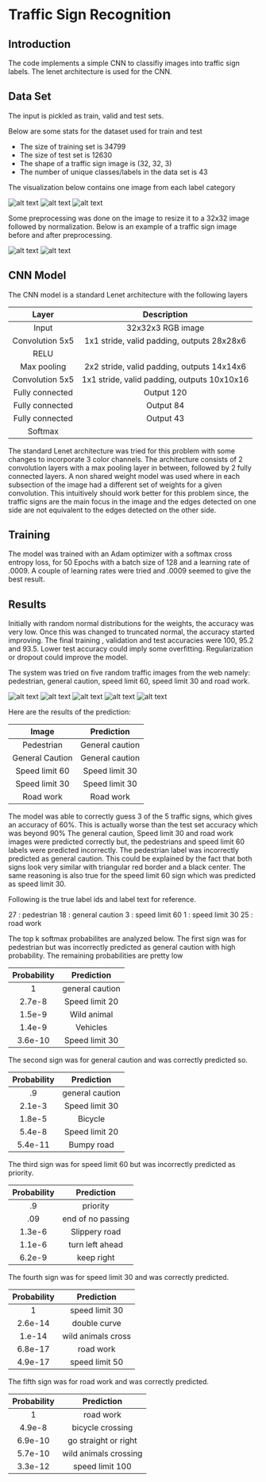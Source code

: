 # Traffic Sign Recognition

## Introduction

The code implements a simple CNN to classifiy images into traffic sign labels. The lenet architecture is used for the CNN.

[//]: # (Image References)

[image1]: ./images/visualization1.png "Visualization1"
[image2]: ./images/visualization2.png "Visualization2"
[image3]: ./images/visualization3.png "Visualization3"
[image4]: ./images/stop_preproc.png "stop preproc"
[image5]: ./images/stop_postproc.png "stop postpoc"
[image6]: ./images/img1.jpeg "img1"
[image7]: ./images/img2.jpeg "img2"
[image8]: ./images/img3.jpeg "img3"
[image9]: ./images/img4.jpeg "img4"
[image10]: ./images/img5.jpeg "img5"


## Data Set

The input is pickled as train, valid and test sets. 

Below are some stats for the dataset used for train and test
* The size of training set is 34799
* The size of test set is 12630
* The shape of a traffic sign image is (32, 32, 3)
* The number of unique classes/labels in the data set is 43

The visualization below contains one  image from each label category

![alt text][image1]
![alt text][image2]
![alt text][image3]

Some preprocessing was done on the image to resize it to a 32x32 image followed by normalization. Below is an  example of a traffic sign image before and after preprocessing.

![alt text][image4]
![alt text][image5]


## CNN Model

The CNN model is a standard Lenet architecture with the following layers

| Layer         		|     Description	        					|
|:---------------------:|:---------------------------------------------:|
| Input         		| 32x32x3 RGB image   							|
| Convolution 5x5     	| 1x1 stride, valid padding, outputs 28x28x6 	|
| RELU					|												|
| Max pooling	      	| 2x2 stride, valid padding,  outputs 14x14x6   |
| Convolution 5x5	    | 1x1 stride, valid padding, outputs 10x10x16 	|
| Fully connected		| Output 120        							|
| Fully connected		| Output 84                                     |
| Fully connected		| Output 43	                                    |
| Softmax    			|												|

The standard Lenet architecture was tried for this problem with some changes to incorporate 3 color channels. The architecture consists of 2 convolution layers with a max pooling layer in between, followed by 2 fully connected layers. A non shared weight model was used where in each subsection of the image had a different set of weights for a given  convolution. This intuitively should work better for this problem since, the traffic signs are the main focus in the image and the edges detected on one side are not equivalent to the edges detected on the other side.

## Training

The model was trained with an Adam optimizer with a softmax cross entropy loss,  for 50 Epochs with a batch size of 128 and a learning rate of .0009. A couple of learning
rates were tried and .0009 seemed to give the best result.

## Results

Initially with random normal distributions for the weights, the accuracy was very low. Once this was changed to truncated normal, the accuracy started improving. The final training , validation and test accuracies were 100, 95.2 and 93.5. Lower test accuracy could imply some overfitting.  Regularization or dropout could improve the model.

The system was tried on  five random traffic images from the web namely: pedestrian, general caution, speed limit 60, speed limit 30 and road work. 

![alt text][image6] ![alt text][image7] ![alt text][image8]
![alt text][image9] ![alt text][image10]

Here are the results of the prediction:

| Image			        |     Prediction	        					|
|:---------------------:|:---------------------------------------------:|
| Pedestrian     		| General caution								|
| General Caution		| General caution    							|
| Speed limit 60		| Speed limit 30								|
| Speed limit 30  		| Speed limit 30    			 				|
| Road work    		    | Road work         							|


The model was able to correctly guess 3 of the 5 traffic signs, which gives an accuracy of 60%. This is actually worse than the test set accuracy which was beyond 90%
The general caution, Speed limit 30 and road work images were predicted correctly but, the pedestrians and  speed limit 60 labels were predicted incorrectly. The pedestrian label was incorrectly predicted as general caution.  This could be explained by the fact that both signs look very similar with  triangular red border and a black center. 
The same reasoning is also true for the speed limit 60 sign which was predicted as speed limit 30.

Following is the true label ids and label text for reference.

27 : pedestrian
18 : general caution
3  : speed limit 60
1  : speed limit 30
25 : road work

The top k softmax probabilites are analyzed below. The first sign was for pedestrian but was incorrectly predicted as general caution with high probability. The remaining probabilities are pretty low

| Probability         	|     Prediction	        					|
|:---------------------:|:---------------------------------------------:|
| 1         			| general caution       						|
| 2.7e-8  				| Speed limit 20								|
| 1.5e-9    			| Wild animal									|
| 1.4e-9      			| Vehicles  					 				|
| 3.6e-10			    | Speed limit 30      							|

The second sign was for general caution and  was correctly predicted so. 

| Probability         	|     Prediction	        					|
|:---------------------:|:---------------------------------------------:|
| .9         			| general caution       						|
| 2.1e-3  				| Speed limit 30								|
| 1.8e-5    			| Bicycle   									|
| 5.4e-8      			| Speed limit 20    			 				|
| 5.4e-11			    | Bumpy road         							|

The third sign was for speed limit 60  but  was incorrectly predicted as priority. 

| Probability         	|     Prediction	        					|
|:---------------------:|:---------------------------------------------:|
| .9         			| priority                 						|
| .09     				| end of no passing								|
| 1.3e-6    			| Slippery road     							|
| 1.1e-6      			| turn left ahead    			 				|
| 6.2e-9			    | keep right          							|

The fourth sign was for speed limit 30  and  was correctly predicted.

| Probability         	|     Prediction	        					|
|:---------------------:|:---------------------------------------------:|
| 1          			| speed limit 30        						|
| 2.6e-14 				| double curve  								|
| 1.e-14    			| wild animals cross  							|
| 6.8e-17      			| road work         			 				|
| 4.9e-17			    | speed limit 50       							|

The fifth sign was for road work  and  was correctly predicted.

| Probability         	|     Prediction	        					|
|:---------------------:|:---------------------------------------------:|
| 1          			| road work             						|
| 4.9e-8 				| bicycle crossing								|
| 6.9e-10    			| go straight or right  						|
| 5.7e-10      			| wild animals crossing 		 				|
| 3.3e-12			    | speed limit 100     							|
